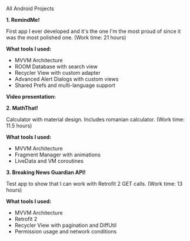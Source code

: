 All Android Projects

**1. RemindMe!**

First app I ever developed and it's the one I'm the most proud of since it was the most polished one.
(Work time: 21 hours)

**What tools I used:**
- MVVM Architecture
- ROOM Database with search view
- Recycler View with custom adapter
- Advanced Alert Dialogs with custom views
- Shared Prefs and multi-language support

**Video presentation:**


**2. MathThat!**

Calculator with material design. Includes romanian calculator.
(Work time: 11.5 hours)

**What tools I used:**
- MVVM Architecture
- Fragment Manager with animations
- LiveData and VM coroutines


**3. Breaking News Guardian API!**

Test app to show that I can work with Retrofit 2 GET calls.
(Work time: 13 hours)

**What tools I used:**
- MVVM Architecture
- Retrofit 2
- Recycler View with pagination and DiffUtil
- Permission usage and network conditions
